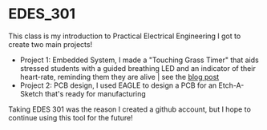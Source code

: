 <h1>EDES_301</h1>

This class is my introduction to Practical Electrical Engineering
I got to create two main projects!
- Project 1: Embedded System, I made a "Touching Grass Timer" that aids stressed students with a guided breathing LED and an indicator of their heart-rate, reminding them they are alive | see the [blog post](https://www.hackster.io/me52/edes-301-touching-grass-timer-f0ae02)
- Project 2: PCB design, I used EAGLE to design a PCB for an Etch-A-Sketch that's ready for manufacturing

Taking EDES 301 was the reason I created a github account, but I hope to continue using this tool for the future!
